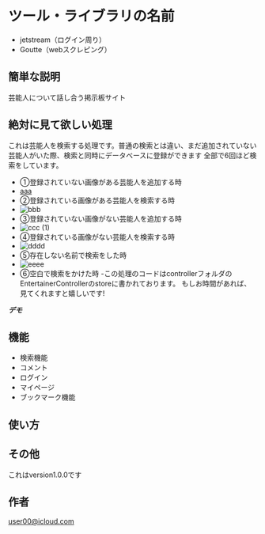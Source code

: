 # ツール・ライブラリの名前

- jetstream（ログイン周り）
- Goutte（webスクレピング）


## 簡単な説明

芸能人について話し合う掲示板サイト　


## 絶対に見て欲しい処理
これは芸能人を検索する処理です。普通の検索とは違い、まだ追加されていない芸能人がいた際、検索と同時にデータベースに登録ができます
全部で6回ほど検索をしています。
- ①登録されていない画像がある芸能人を追加する時
- [aaa](https://user-images.githubusercontent.com/72079540/112477089-f55c5c80-8db5-11eb-8aa2-c2e72f7c1f77.gif)
- ②登録されている画像がある芸能人を検索する時
- ![bbb](https://user-images.githubusercontent.com/72079540/112477353-42d8c980-8db6-11eb-98c9-d2e4d5957558.gif)
- ③登録されていない画像がない芸能人を追加する時
- ![ccc (1)](https://user-images.githubusercontent.com/72079540/112478174-13768c80-8db7-11eb-8627-f52f90678c6d.gif)
- ④登録されている画像がない芸能人を検索する時
- ![dddd](https://user-images.githubusercontent.com/72079540/112478798-b7f8ce80-8db7-11eb-8881-fe488b9d2812.gif)
- ⑤存在しない名前で検索をした時
- ![eeee](https://user-images.githubusercontent.com/72079540/112479130-132ac100-8db8-11eb-982b-56538701a33e.gif)
- ⑥空白で検索をかけた時
-この処理のコードはcontrollerフォルダのEntertainerControllerのstoreに書かれております。
もしお時間があれば、見てくれますと嬉しいです!

***デモ***


## 機能

- 検索機能
- コメント
- ログイン
- マイページ
- ブックマーク機能




## 使い方







## その他
これはversion1.0.0です

## 作者
user00@icloud.com






